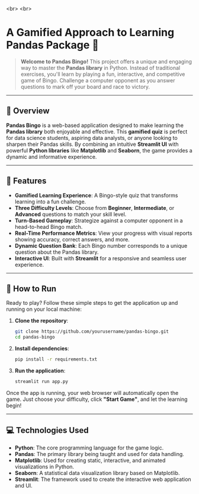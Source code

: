 \<br\>
\<br\>

# A Gamified Approach to Learning Pandas Package 🎲

> **Welcome to Pandas Bingo\!** This project offers a unique and engaging way to master the **Pandas library** in Python. Instead of traditional exercises, you'll learn by playing a fun, interactive, and competitive game of Bingo. Challenge a computer opponent as you answer questions to mark off your board and race to victory.

-----

## 🧐 **Overview**

**Pandas Bingo** is a web-based application designed to make learning the **Pandas library** both enjoyable and effective. This **gamified quiz** is perfect for data science students, aspiring data analysts, or anyone looking to sharpen their Pandas skills. By combining an intuitive **Streamlit UI** with powerful **Python libraries** like **Matplotlib** and **Seaborn**, the game provides a dynamic and informative experience.

-----

## 🎯 **Features**

  * **Gamified Learning Experience**: A Bingo-style quiz that transforms learning into a fun challenge.
  * **Three Difficulty Levels**: Choose from **Beginner**, **Intermediate**, or **Advanced** questions to match your skill level.
  * **Turn-Based Gameplay**: Strategize against a computer opponent in a head-to-head Bingo match.
  * **Real-Time Performance Metrics**: View your progress with visual reports showing accuracy, correct answers, and more.
  * **Dynamic Question Bank**: Each Bingo number corresponds to a unique question about the Pandas library.
  * **Interactive UI**: Built with **Streamlit** for a responsive and seamless user experience.

-----

## 🚀 **How to Run**

Ready to play? Follow these simple steps to get the application up and running on your local machine:

1.  **Clone the repository**:

    ```bash
    git clone https://github.com/yourusername/pandas-bingo.git
    cd pandas-bingo
    ```

2.  **Install dependencies**:

    ```bash
    pip install -r requirements.txt
    ```

3.  **Run the application**:

    ```bash
    streamlit run app.py
    ```

Once the app is running, your web browser will automatically open the game. Just choose your difficulty, click **"Start Game"**, and let the learning begin\!

-----

## 💻 **Technologies Used**

  * **Python**: The core programming language for the game logic.
  * **Pandas**: The primary library being taught and used for data handling.
  * **Matplotlib**: Used for creating static, interactive, and animated visualizations in Python.
  * **Seaborn**: A statistical data visualization library based on Matplotlib.
  * **Streamlit**: The framework used to create the interactive web application and UI.
